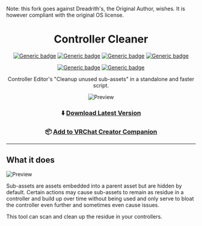Note: this fork goes against Dreadrith's, the Original Author, wishes. It is however compliant with the original OS license.
<div align="center">

# Controller Cleaner


[![Generic badge](https://img.shields.io/github/downloads/VRLabs/ControllerCleaner/total?label=Downloads)](https://github.com/VRLabs/ControllerCleaner/releases/latest)
[![Generic badge](https://img.shields.io/badge/License-MIT-informational.svg)](https://github.com/VRLabs/ControllerCleaner/blob/main/LICENSE)
[![Generic badge](https://img.shields.io/badge/Unity-2019.4.31f1-lightblue.svg)](https://unity3d.com/unity/whats-new/2019.4.31)
[![Generic badge](https://img.shields.io/badge/SDK-AvatarSDK3-lightblue.svg)](https://vrchat.com/home/download)

[![Generic badge](https://img.shields.io/discord/706913824607043605?color=%237289da&label=DISCORD&logo=Discord&style=for-the-badge)](https://discord.vrlabs.dev/)
[![Generic badge](https://img.shields.io/endpoint.svg?url=https%3A%2F%2Fshieldsio-patreon.vercel.app%2Fapi%3Fusername%3Dvrlabs%26type%3Dpatrons&style=for-the-badge)](https://patreon.vrlabs.dev/)

Controller Editor's "Cleanup unused sub-assets" in a standalone and faster script.

![Preview](https://github.com/user-attachments/assets/eb139835-f5e8-4f3c-a9c3-bba1090d25a1)

### ⬇️ [Download Latest Version](https://github.com/VRLabs/ControllerCleaner/releases/latest)


### 📦 [Add to VRChat Creator Companion](https://vrlabs.dev/packages?package=dev.vrlabs.controllercleaner)

</div>

---

## What it does

![Preview](https://github.com/user-attachments/assets/4f21ec68-24a4-4549-a627-0b95e244656f)

Sub-assets are assets embedded into a parent asset but are hidden by default. Certain actions may cause sub-assets to remain as residue in a controller and build up over time without being used and only serve to bloat the controller even further and sometimes even cause issues.

This tool can scan and clean up the residue in your controllers.
